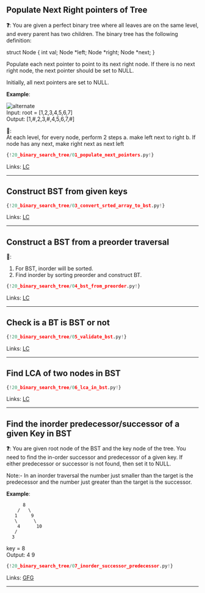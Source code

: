 ## Populate Next Right pointers of Tree

**❓**: You are given a perfect binary tree where all leaves are on the same level, and every parent has two children. The binary tree has the following definition:

struct Node {
  int val;
  Node *left;
  Node *right;
  Node *next;
}

Populate each next pointer to point to its next right node. If there is no next right node, the next pointer should be set to NULL.

Initially, all next pointers are set to NULL. 

**Example**:  

![alternate](https://assets.leetcode.com/uploads/2019/02/14/116_sample.png)  
Input: root = [1,2,3,4,5,6,7]  
Output: [1,#,2,3,#,4,5,6,7,#]  

**🧠**:  
At each level, for every node, perform 2 steps
    a. make left next to right
    b. If node has any next, make right next as next left

```py
{!20_binary_search_tree/01_populate_next_pointers.py!}
```

Links: [LC](https://leetcode.com/problems/populating-next-right-pointers-in-each-node/)<br>

---

## Construct BST from given keys

```py
{!20_binary_search_tree/03_convert_srted_array_to_bst.py!}
```

Links: [LC](https://leetcode.com/problems/convert-sorted-array-to-binary-search-tree/)<br>

---

## Construct a BST from a preorder traversal

**🧠**:  
1. For BST, inorder will be sorted.  
2. Find inorder by sorting preorder and construct BT.  

```py
{!20_binary_search_tree/04_bst_from_preorder.py!}
```

Links: [LC](https://leetcode.com/problems/construct-binary-search-tree-from-preorder-traversal/)<br>

---

## Check is a BT is BST or not

```py
{!20_binary_search_tree/05_validate_bst.py!}
```

Links: [LC](https://leetcode.com/problems/validate-binary-search-tree/)<br>

---

## Find LCA of two nodes in BST

```py
{!20_binary_search_tree/06_lca_in_bst.py!}
```

Links: [LC](https://leetcode.com/problems/lowest-common-ancestor-of-a-binary-search-tree/)<br>

---

## Find the inorder predecessor/successor of a given Key in BST

**❓**: You are given root node of the BST and the key node of the tree. You need to find the in-order successor and predecessor of a given key. If either predecessor or successor is not found, then set it to NULL.

Note:- In an inorder traversal the number just smaller than the target is the predecessor and the number just greater than the target is the successor. 

**Example**:  
```
      8
    /   \
   1     9
   \      \
    4      10
   /
  3
```
key = 8  
Output: 4 9  

```py
{!20_binary_search_tree/07_inorder_successor_predecessor.py!}
```

Links: [GFG](https://practice.geeksforgeeks.org/problems/predecessor-and-successor/1)<br>

---